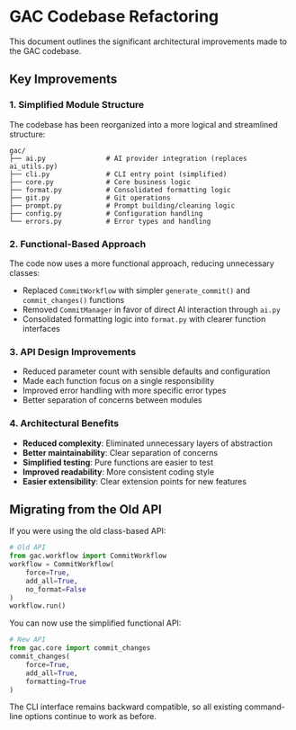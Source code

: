 # GAC Codebase Refactoring

This document outlines the significant architectural improvements made to the GAC codebase.

## Key Improvements

### 1. Simplified Module Structure

The codebase has been reorganized into a more logical and streamlined structure:

```
gac/
├── ai.py               # AI provider integration (replaces ai_utils.py)
├── cli.py              # CLI entry point (simplified)
├── core.py             # Core business logic
├── format.py           # Consolidated formatting logic
├── git.py              # Git operations
├── prompt.py           # Prompt building/cleaning logic
├── config.py           # Configuration handling
└── errors.py           # Error types and handling
```

### 2. Functional-Based Approach

The code now uses a more functional approach, reducing unnecessary classes:

- Replaced `CommitWorkflow` with simpler `generate_commit()` and `commit_changes()` functions
- Removed `CommitManager` in favor of direct AI interaction through `ai.py`
- Consolidated formatting logic into `format.py` with clearer function interfaces

### 3. API Design Improvements

- Reduced parameter count with sensible defaults and configuration
- Made each function focus on a single responsibility
- Improved error handling with more specific error types
- Better separation of concerns between modules

### 4. Architectural Benefits

- **Reduced complexity**: Eliminated unnecessary layers of abstraction
- **Better maintainability**: Clear separation of concerns
- **Simplified testing**: Pure functions are easier to test
- **Improved readability**: More consistent coding style
- **Easier extensibility**: Clear extension points for new features

## Migrating from the Old API

If you were using the old class-based API:

```python
# Old API
from gac.workflow import CommitWorkflow
workflow = CommitWorkflow(
    force=True,
    add_all=True,
    no_format=False
)
workflow.run()
```

You can now use the simplified functional API:

```python
# New API
from gac.core import commit_changes
commit_changes(
    force=True,
    add_all=True,
    formatting=True
)
```

The CLI interface remains backward compatible, so all existing command-line options continue to work as before.
